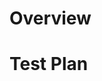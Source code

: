 # Overview
<!-- Thank you for sending the PR! We appreciate you spending the time to work on these changes. -->
<!-- Help us understand your motivation by explaining why you decided to make this change -->


# Test Plan
<!-- Write your test plan here. If you changed any code, please provide us with clear instructions on how you verified your changes work. Bonus points for screenshots and videos! Increase test coverage whenever possible. -->
